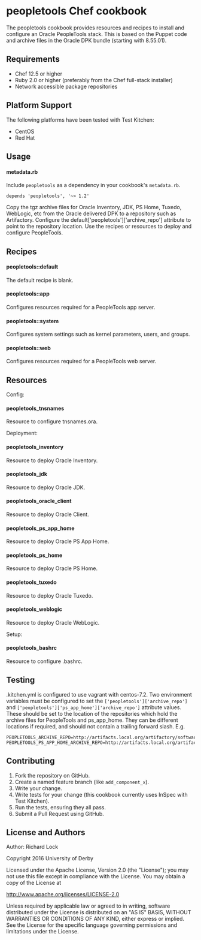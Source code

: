 peopletools Chef cookbook
=====================
The peopletools cookbook provides resources and recipes to install and configure an Oracle PeopleTools stack.  This is based on the Puppet code and archive files in the Oracle DPK bundle (starting with 8.55.01).

Requirements
------------
- Chef 12.5 or higher
- Ruby 2.0 or higher (preferably from the Chef full-stack installer)
- Network accessible package repositories

Platform Support
----------------
The following platforms have been tested with Test Kitchen:
- CentOS
- Red Hat

Usage
-----
#### metadata.rb
Include `peopletools` as a dependency in your cookbook's `metadata.rb`.

```
depends 'peopletools', '~> 1.2'
```

Copy the tgz archive files for Oracle Inventory, JDK, PS Home, Tuxedo, WebLogic, etc from the Oracle delivered DPK to a repository such as Artifactory.  Configure the default['peopletools']['archive_repo'] attribute to point to the repository location.  Use the recipes or resources to deploy and configure PeopleTools.

Recipes
---------
#### peopletools::default
The default recipe is blank.

#### peopletools::app
Configures resources required for a PeopleTools app server.

#### peopletools::system
Configures system settings such as kernel parameters, users, and groups.

#### peopletools::web
Configures resources required for a PeopleTools web server.

Resources
---------
Config:

#### peopletools_tnsnames
Resource to configure tnsnames.ora.

Deployment:

#### peopletools_inventory
Resource to deploy Oracle Inventory.

#### peopletools_jdk
Resource to deploy Oracle JDK.

#### peopletools_oracle_client
Resource to deploy Oracle Client.

#### peopletools_ps_app_home
Resource to deploy Oracle PS App Home.

#### peopletools_ps_home
Resource to deploy Oracle PS Home.

#### peopletools_tuxedo
Resource to deploy Oracle Tuxedo.

#### peopletools_weblogic
Resource to deploy Oracle WebLogic.

Setup:

#### peopletools_bashrc
Resource to configure .bashrc.

Testing
-------
.kitchen.yml is configured to use vagrant with centos-7.2.  Two environment variables must be configured to set the `['peopletools']['archive_repo']` and `['peopletools']['ps_app_home']['archive_repo']` attribute values.  These should be set to the location of the repositories which hold the archive files for PeopleTools and ps_app_home.  They can be different locations if required, and should not contain a trailing forward slash.  E.g.

```
PEOPLETOOLS_ARCHIVE_REPO=http://artifacts.local.org/artifactory/software/oracle/peoplesoft/peopletools/8.55.01
PEOPLETOOLS_PS_APP_HOME_ARCHIVE_REPO=http://artifacts.local.org/artifactory/software/oracle/peoplesoft/finance/9.2.017
```

Contributing
------------
1. Fork the repository on GitHub.
2. Create a named feature branch (like `add_component_x`).
3. Write your change.
4. Write tests for your change (this cookbook currently uses InSpec with Test Kitchen).
5. Run the tests, ensuring they all pass.
6. Submit a Pull Request using GitHub.

License and Authors
-------------------
Author: Richard Lock

Copyright 2016 University of Derby

Licensed under the Apache License, Version 2.0 (the "License");
you may not use this file except in compliance with the License.
You may obtain a copy of the License at

<http://www.apache.org/licenses/LICENSE-2.0>

Unless required by applicable law or agreed to in writing, software
distributed under the License is distributed on an "AS IS" BASIS,
WITHOUT WARRANTIES OR CONDITIONS OF ANY KIND, either express or implied.
See the License for the specific language governing permissions and
limitations under the License.
